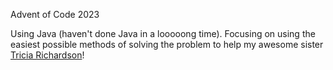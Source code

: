 Advent of Code 2023

Using Java (haven't done Java in a looooong time).  Focusing on using the easiest possible
methods of solving the problem to help my awesome sister [Tricia Richardson](https://github.com/triciadrich)!